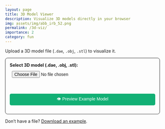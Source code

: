 ```yaml
---
layout: page
title: 3D Model Viewer
description: Visualize 3D models directly in your browser
img: assets/img/abb_irb_52.png
permalink: /3d-viz/
importance: 2
category: fun
---
```


<p>Upload a 3D model file (<code>.dae</code>, <code>.obj</code>, <code>.stl</code>) to visualize it.</p>

<!-- Upload Form -->
<form id="vizUploadForm">
  <label for="fileUpload"><strong>Select 3D model (.dae, .obj, .stl):</strong></label><br>
  <input type="file" id="fileUpload" accept=".dae,.obj,.stl" /><br><br>

<button type="button" id="loadExample">👁️ Preview Example Model</button>

</form>

<p style="margin-top: 1em;">
  Don’t have a file? <a href="{{ '/assets/3d/abb_irb52_7_120.dae' | relative_url }}" download>Download an example</a>.
</p>

<!-- 3D Container -->
<div id="container" style="height: 60vh; position: relative;">
  <div id="loading" style="position: absolute; top: 50%; left: 50%; transform: translate(-50%, -50%); display: none;">
    Loading model... <span id="progress">0%</span>
  </div>
</div>

<!-- Include Three.js and necessary scripts -->
<script src="{{ '/assets/js/three.min.js' | relative_url }}"></script>
<script src="{{ '/assets/js/OrbitControls.js' | relative_url }}"></script>
<script src="{{ '/assets/js/ColladaLoader.js' | relative_url }}"></script>
<script src="{{ '/assets/js/OBJLoader.js' | relative_url }}"></script>
<script src="{{ '/assets/js/STLLoader.js' | relative_url }}"></script>

<script>
document.addEventListener("DOMContentLoaded", () => {
  if (!window.WebGLRenderingContext) {
    alert("Your browser does not support WebGL. Please upgrade.");
    return;
  }

  const container = document.getElementById("container");
  const loadingElem = document.getElementById("loading");
  loadingElem.style.display = "none";
  const progressElem = document.getElementById("progress");

  const scene = new THREE.Scene();
  let camera, renderer, controls, boundingBox, obj;

  // 🔍 Load from URL parameter if present
  const urlParams = new URLSearchParams(window.location.search);
  const fileUrl = urlParams.get("file");
  if (fileUrl) {
    const ext = fileUrl.split('.').pop().toLowerCase();
    loadingElem.style.display = "block";
    fetch(fileUrl)
      .then(res => {
        if (!res.ok) throw new Error("Fetch failed");
        return ext === 'stl' ? res.arrayBuffer() : res.text();
      })
      .then(data => loadModelFromText(data, ext))
      .catch(err => {
        console.error(err);
        loadingElem.textContent = "Error loading model from URL.";
      });
  }

  // File upload handler
  document.getElementById("fileUpload").addEventListener("change", event => {
    const file = event.target.files[0];
    if (!file) return;

    const extension = file.name.split('.').pop().toLowerCase();
    if (!['dae', 'obj', 'stl'].includes(extension)) {
      alert("Unsupported file type. Please upload a .dae, .obj, or .stl file.");
      return;
    }

    const reader = new FileReader();
    reader.onload = e => loadModelFromText(e.target.result, extension);
    if (extension === 'stl') {
      reader.readAsArrayBuffer(file);
    } else {
      reader.readAsText(file);
    }
  });

  // Example model button
  document.getElementById("loadExample").addEventListener("click", () => {
    loadingElem.style.display = "block";
    fetch("{{ '/assets/3d/abb_irb52_7_120.dae' | relative_url }}")
      .then(res => {
        if (!res.ok) throw new Error("Failed to fetch example");
        return res.text();
      })
      .then(data => loadModelFromText(data, "dae"))
      .catch(err => {
        console.error(err);
        loadingElem.textContent = "Failed to load example model.";
      });
  });

  // Loader logic
  function loadModelFromText(fileContent, type) {
    loadingElem.style.display = "block";
    progressElem.textContent = "0%";

    try {
      if (obj) scene.remove(obj);

      const loaderMap = {
        dae: () => new THREE.ColladaLoader().parse(fileContent).scene,
        obj: () => new THREE.OBJLoader().parse(fileContent),
        stl: () => {
          const geometry = new THREE.STLLoader().parse(fileContent);
          const material = new THREE.MeshStandardMaterial({ color: 0x555555 });
          return new THREE.Mesh(geometry, material);
        }
      };

      const loaded = loaderMap[type]();
      loaded.traverse?.(child => {
        if (child instanceof THREE.Mesh) {
          child.material.flatShading = true;
          child.castShadow = true;
          child.receiveShadow = true;
        }
      });

      obj = new THREE.Object3D();
      obj.add(loaded);
      scene.add(obj);

      boundingBox = new THREE.Box3().setFromObject(obj);

      setupScene();
      animate();
      loadingElem.style.display = "none";
    } catch (err) {
      console.error("Load error:", err);
      loadingElem.textContent = "Error loading model.";
    }
  }

  function setupScene() {
    if (renderer) container.removeChild(renderer.domElement);

    const aspect = container.clientWidth / container.clientHeight;
    camera = new THREE.PerspectiveCamera(25, aspect, 0.1, 2000);

    const width = boundingBox.max.z - boundingBox.min.z;
    const height = boundingBox.max.y - boundingBox.min.y;

    camera.position.set(
      Math.max(width, height) / Math.tan(Math.PI * camera.fov / 360),
      (boundingBox.min.y + boundingBox.max.y) / 2,
      (boundingBox.min.z + boundingBox.max.z) / 2
    );

    renderer = new THREE.WebGLRenderer({ antialias: true });
    renderer.setPixelRatio(window.devicePixelRatio);
    renderer.setSize(container.clientWidth, container.clientHeight);
    renderer.setClearColor(0xffffff);
    renderer.shadowMap.enabled = true;
    renderer.shadowMap.type = THREE.PCFSoftShadowMap;
    container.appendChild(renderer.domElement);

    controls = new THREE.OrbitControls(camera, renderer.domElement);
    controls.target.set(
      (boundingBox.min.x + boundingBox.max.x) / 2,
      (boundingBox.min.y + boundingBox.max.y) / 2,
      (boundingBox.min.z + boundingBox.max.z) / 2
    );
    controls.addEventListener("change", render);
    controls.update();

    scene.clear();
    scene.add(obj);

    scene.add(new THREE.AmbientLight(0xffffff, 0.3));
    const directionalLight = new THREE.DirectionalLight(0xffffff, 1);
    directionalLight.position.set(2, 2, 2);
    directionalLight.castShadow = true;
    directionalLight.shadow.mapSize.width = 1024;
    directionalLight.shadow.mapSize.height = 1024;
    scene.add(directionalLight);

    const size = Math.max(
      boundingBox.max.x - boundingBox.min.x,
      boundingBox.max.z - boundingBox.min.z
    ) * 2;
    scene.add(new THREE.GridHelper(size, 10));

    window.addEventListener("resize", onWindowResize);
    applyThemeBackground();
    watchThemeChange();
  }

  function onWindowResize() {
    camera.aspect = container.clientWidth / container.clientHeight;
    camera.updateProjectionMatrix();
    renderer.setSize(container.clientWidth, container.clientHeight);
    render();
  }

  function applyThemeBackground() {
    const bgColor = getComputedStyle(document.documentElement).getPropertyValue("--global-bg-color").trim();
    if (bgColor) renderer.setClearColor(new THREE.Color(bgColor));
  }

  function watchThemeChange() {
    const observer = new MutationObserver(() => applyThemeBackground());
    observer.observe(document.documentElement, { attributes: true, attributeFilter: ["data-theme"] });
    applyThemeBackground();
  }

  function render() {
    if (renderer && camera) renderer.render(scene, camera);
  }

  function animate() {
    requestAnimationFrame(animate);
    render();
  }
});
</script>

<style>
#vizUploadForm {
  padding: 1em;
  border: 1px solid;
  border-radius: 8px;
  max-width: 500px;
  margin-bottom: 1em;
}

#vizUploadForm input[type="file"],
#vizUploadForm button {
  font-size: 1em;
  padding: 0.5em;
  margin-top: 0.3em;
  width: 100%;
  box-sizing: border-box;
}

#vizUploadForm button {
  background-color: #12b075;
  border: none;
  border-radius: 5px;
  color: white;
  cursor: pointer;
  margin-top: 1em;
}

#vizUploadForm button:hover {
  background-color: #0e8d5d;
}
</style>
